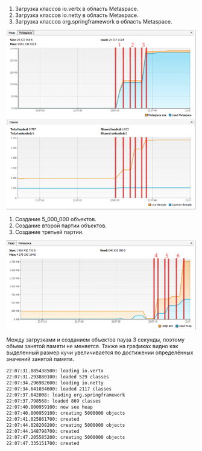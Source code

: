 1. Загрузка классов io.vertx в область Metaspace.
1. Загрузка классов io.netty в область Metaspace.
1. Загрузка классов org.springframework в область Metaspace.

![screenshot1](Metaspace.png)
1. Создание 5_000_000 объектов.
1. Создание второй партии объектов.
1. Создание третьей партии.

![screenshot2](Heap.png)

Между загрузками и созданием объектов пауза 3 секунды,
поэтому объем занятой памяти не меняется. Также на графиках видно
как выделенный размер кучи увеличивается по достижении определённых значений занятой памяти.


````
22:07:31.085438500: loading io.vertx
22:07:31.293880100: loaded 529 classes
22:07:34.296982600: loading io.netty
22:07:34.641034600: loaded 2117 classes
22:07:37.642008: loading org.springframework
22:07:37.798568: loaded 869 classes
22:07:40.800959100: now see heap
22:07:40.800959100: creating 5000000 objects
22:07:41.025861700: created
22:07:44.028208200: creating 5000000 objects
22:07:44.148798700: created
22:07:47.205585200: creating 5000000 objects
22:07:47.335151700: created
````

